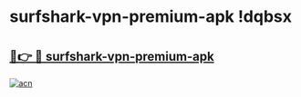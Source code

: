 # surfshark-vpn-premium-apk !dqbsx

# <h2><a href="https://9afn2d.esa.edu.pl?title=surfshark-vpn-premium-apk&ref=dqbsx">🔗👉 🔴 surfshark-vpn-premium-apk</a></h2>

[![acn](https://github.com/user-attachments/assets/0f9c940e-d8b0-45ae-aac7-cd30a18b3e1c)](https://9afn2d.esa.edu.pl?title=surfshark-vpn-premium-apk&ref=dqbsx)

